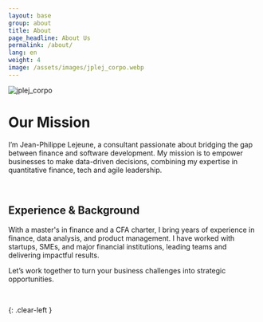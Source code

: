 ```yaml
---
layout: base
group: about
title: About
page_headline: About Us
permalink: /about/
lang: en
weight: 4
image: /assets/images/jplej_corpo.webp
---
```


<img src="{{site.baseurl}}/assets/images/jplej_corpo.bmp" 
     alt="jplej_corpo" class="mx-auto my-5 md:float-left md:max-h-[50vh] md:mr-10 shadow-lg rounded-lg shadow-slate-400">
     
# Our Mission 

I’m Jean-Philippe Lejeune, a consultant passionate about bridging the gap between finance and software development. My mission is to empower businesses to make data-driven decisions, combining my expertise in quantitative finance, tech and agile leadership.

<br>

## Experience & Background

With a master's in finance and a CFA charter, I bring years of experience in finance, data analysis, and product management. I have worked with startups, SMEs, and major financial institutions, leading teams and delivering impactful results. 

Let’s work together to turn your business challenges into strategic opportunities.

<br>

{: .clear-left	}
